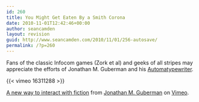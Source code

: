 ```yaml
---
id: 260
title: You Might Get Eaten By a Smith Corona
date: 2010-11-01T12:42:46+00:00
author: seancamden
layout: revision
guid: http://www.seancamden.com/2010/11/01/256-autosave/
permalink: /?p=260
---
```

Fans of the classic Infocom games (Zork et al) and geeks of all stripes may appreciate the efforts of Jonathan M. Guberman and his [Automatypewriter](http://upnotnorth.net/projects/typewriter/).
  
{{< vimeo 16311288 >}} 

[A new way to interact with fiction](http://vimeo.com/16311288) from [Jonathan M. Guberman](http://vimeo.com/jmg) on [Vimeo](http://vimeo.com).